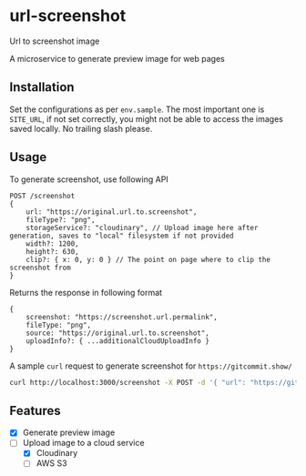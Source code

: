 # url-screenshot
Url to screenshot image

A microservice to generate preview image for web pages

## Installation

Set the configurations as per `env.sample`.
The most important one is `SITE_URL`, if not set correctly, you might not be able to access the images saved locally. No trailing slash please.

## Usage

To generate screenshot, use following API

```
POST /screenshot
{
    url: "https://original.url.to.screenshot",
    fileType?: "png",
    storageService?: "cloudinary", // Upload image here after generation, saves to "local" filesystem if not provided
    width?: 1200, 
    height?: 630,
    clip?: { x: 0, y: 0 } // The point on page where to clip the screenshot from
}
```

Returns the response in following format

```
{
    screenshot: "https://screenshot.url.permalink",
    fileType: "png",
    source: "https://original.url.to.screenshot",
    uploadInfo?: { ...additionalCloudUploadInfo }
}
```

A sample `curl` request to generate screenshot for `https://gitcommit.show/`

```bash
curl http://localhost:3000/screenshot -X POST -d '{ "url": "https://gitcommit.show/", "storageService":"cloudinary", "imageId": "test-overwrite", "width": "1200", "height": "630" }'
```

## Features

- [x] Generate preview image
- [ ] Upload image to a cloud service
    - [x] Cloudinary
    - [ ] AWS S3

